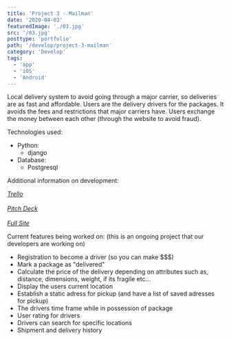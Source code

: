 ```yaml
---
title: 'Project 3 - Mailman'
date: '2020-04-03'
featuredImage: './03.jpg'
src: '/03.jpg'
posttype: 'portfolio'
path: '/develop/project-3-mailman'
category: 'Develop'
tags:
  - 'app'
  - 'iOS'
  - 'Android'
---
```


Local delivery system to avoid going through a major carrier, so deliveries are as fast and affordable. Users are the delivery drivers for the packages. It avoids the fees and restrictions that major carriers have. Users exchange the money between each other (through the website to avoid fraud).

Technologies used:

- Python:
  - django
- Database:
  - Postgresql

Additional information on development:

<a class="button" href="https://trello.com/b/t7izR4F0/mailman-app" target="_blank">_Trello_<a> <br/> <br/>
<a class="button" href="https://docs.google.com/presentation/d/1lY9jwsaxmT8gTmNoaJnirnhIsBUqmHBgHC8d7zBj7tI/edit" target="_blank">_Pitch Deck_<a> <br/> <br/>
<a class="button" href="https://mail-man-app.herokuapp.com" target="_blank">_Full Site_<a>

Current features being worked on:
(this is an ongoing project that our developers are working on)

- Registration to become a driver (so you can make \$\$\$)
- Mark a package as "delivered"
- Calculate the price of the delivery depending on attributes such as, distance, dimensions, weight, if its fragile etc...
- Display the users current location
- Establish a static adress for pickup (and have a list of saved adresses for pickup)
- The drivers time frame while in possession of package
- User rating for drivers
- Drivers can search for specific locations
- Shipment and delivery history

<!-- Screenshots:
![login](main_app/static/images/mailman1.png)
![home](main_app/static/images/mailman2.png)
![new_package](main_app/static/images/mailman3.png)
![details](main_app/static/images/mailman4.png)
![profile](main_app/static/images/mailman5.png) -->

